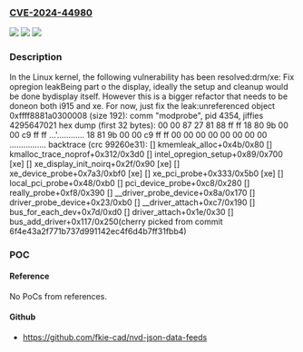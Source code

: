 ### [CVE-2024-44980](https://cve.mitre.org/cgi-bin/cvename.cgi?name=CVE-2024-44980)
![](https://img.shields.io/static/v1?label=Product&message=Linux&color=blue)
![](https://img.shields.io/static/v1?label=Version&message=44e694958b95%3C%20f7ecdd9853dd%20&color=brighgreen)
![](https://img.shields.io/static/v1?label=Vulnerability&message=n%2Fa&color=brighgreen)

### Description

In the Linux kernel, the following vulnerability has been resolved:drm/xe: Fix opregion leakBeing part o the display, ideally the setup and cleanup would be done bydisplay itself. However this is a bigger refactor that needs to be doneon both i915 and xe. For now, just fix the leak:unreferenced object 0xffff8881a0300008 (size 192):  comm "modprobe", pid 4354, jiffies 4295647021  hex dump (first 32 bytes):    00 00 87 27 81 88 ff ff 18 80 9b 00 00 c9 ff ff  ...'............    18 81 9b 00 00 c9 ff ff 00 00 00 00 00 00 00 00  ................  backtrace (crc 99260e31):    [<ffffffff823ce65b>] kmemleak_alloc+0x4b/0x80    [<ffffffff81493be2>] kmalloc_trace_noprof+0x312/0x3d0    [<ffffffffa1345679>] intel_opregion_setup+0x89/0x700 [xe]    [<ffffffffa125bfaf>] xe_display_init_noirq+0x2f/0x90 [xe]    [<ffffffffa1199ec3>] xe_device_probe+0x7a3/0xbf0 [xe]    [<ffffffffa11f3713>] xe_pci_probe+0x333/0x5b0 [xe]    [<ffffffff81af6be8>] local_pci_probe+0x48/0xb0    [<ffffffff81af8778>] pci_device_probe+0xc8/0x280    [<ffffffff81d09048>] really_probe+0xf8/0x390    [<ffffffff81d0937a>] __driver_probe_device+0x8a/0x170    [<ffffffff81d09503>] driver_probe_device+0x23/0xb0    [<ffffffff81d097b7>] __driver_attach+0xc7/0x190    [<ffffffff81d0628d>] bus_for_each_dev+0x7d/0xd0    [<ffffffff81d0851e>] driver_attach+0x1e/0x30    [<ffffffff81d07ac7>] bus_add_driver+0x117/0x250(cherry picked from commit 6f4e43a2f771b737d991142ec4f6d4b7ff31fbb4)

### POC

#### Reference
No PoCs from references.

#### Github
- https://github.com/fkie-cad/nvd-json-data-feeds

